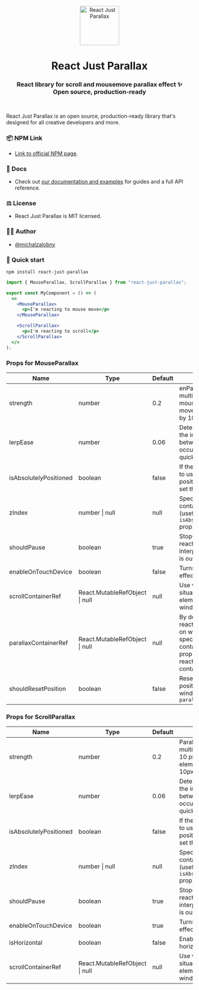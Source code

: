 <p align="center">
  <img src="https://res.cloudinary.com/dpv0ukspz/image/upload/v1657904071/rjp-logo_ov5fwk.png" width="106" height="106" alt="React Just Parallax" />
</p>
<h1 align="center">React Just Parallax</h1>
<h3 align="center">
  React library for scroll and mousemove parallax effect ✨<br>Open source, production-ready
</h3>

<br>

React Just Parallax is an open source, production-ready library that's designed for all creative developers and more.

### 📦 NPM Link

- [Link to official NPM page](https://www.npmjs.com/package/react-just-parallax/).

### 📜 Docs

- Check out [our documentation and examples](https://react-just-parallax.michalzalobny.com/) for guides and a full API reference.

### ⚖️ License

- React Just Parallax is MIT licensed.

### ✍🏻 Author

- [@michalzalobny](https://twitter.com/michalzalobny)

### 🐇 Quick start

```
npm install react-just-parallax
```

```jsx
import { MouseParallax, ScrollParallax } from "react-just-parallax";

export const MyComponent = () => (
  <>
    <MouseParallax>
      <p>I'm reacting to mouse move</p>
    </MouseParallax>

    <ScrollParallax>
      <p>I'm reacting to scroll</p>
    </ScrollParallax>
  </>
);
```

### Props for MouseParallax

| Name                   | Type                           | Default | Description                                                                                                                                              |
| ---------------------- | ------------------------------ | ------- | -------------------------------------------------------------------------------------------------------------------------------------------------------- |
| strength               | number                         | 0.2     | enParallax offset multiplier. Moving mouse by 10 pixels will move element position by 10px \* strength                                                   |
| lerpEase               | number                         | 0.06    | Determines how quick the interpolation between offset values occurs (the higher the quicker)                                                             |
| isAbsolutelyPositioned | boolean                        | false   | If the element you want to use parallax on is positioned absolutely, set this prop to `true`                                                             |
| zIndex                 | number \| null                 | null    | Specify element's outer container z-index (useful while using `isAbsolutelyPositioned` prop)                                                             |
| shouldPause            | boolean                        | true    | Stops element from reacting to scroll and interpolating offset if it is out of view                                                                      |
| enableOnTouchDevice    | boolean                        | false   | Turns on/off parallax effect on touch devices                                                                                                            |
| scrollContainerRef     | React.MutableRefObject \| null | null    | Use when element is situated in scrollable element other than window                                                                                     |
| parallaxContainerRef   | React.MutableRefObject \| null | null    | By default, element reacts to mousemove on window. You can specify any other container using this prop to make element react only within given container |
| shouldResetPosition    | boolean                        | false   | Resets element's position if cursor leaves window or leaves `parallaxContainerRef`                                                                       |

### Props for ScrollParallax

| Name                   | Type                           | Default | Description                                                                                       |
| ---------------------- | ------------------------------ | ------- | ------------------------------------------------------------------------------------------------- |
| strength               | number                         | 0.2     | Parallax offset multiplier. Scrolling by 10 pixels will move element position by 10px \* strength |
| lerpEase               | number                         | 0.06    | Determines how quick the interpolation between offset values occurs (the higher the quicker)      |
| isAbsolutelyPositioned | boolean                        | false   | If the element you want to use parallax on is positioned absolutely, set this prop to `true`      |
| zIndex                 | number \| null                 | null    | Specify element's outer container z-index (useful while using `isAbsolutelyPositioned` prop)      |
| shouldPause            | boolean                        | true    | Stops element from reacting to scroll and interpolating offset if it is out of view               |
| enableOnTouchDevice    | boolean                        | true    | Turns on/off parallax effect on touch devices                                                     |
| isHorizontal           | boolean                        | false   | Enable if using horizontal scrolling                                                              |
| scrollContainerRef     | React.MutableRefObject \| null | null    | Use when element is situated in scrollable element other than window                              |
